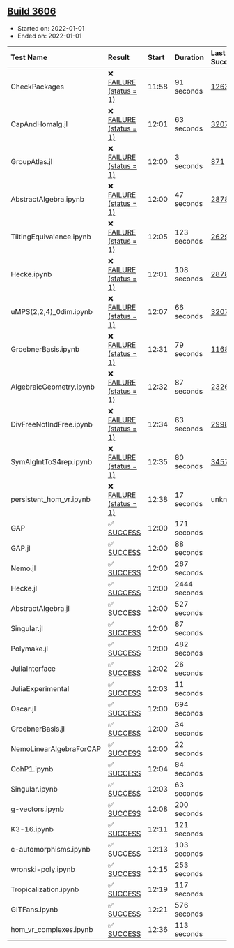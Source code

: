 ## [Build 3606](https://oscarci.mathematik.uni-kl.de/job/oscar-stable/3606/)

* Started on: 2022-01-01
* Ended on: 2022-01-01

| Test Name    | Result | Start | Duration | Last Success | First Failure |
|:-------------|:-------|:------|:---------|:-------------|:--------------|
| CheckPackages | ❌ [FAILURE (status = 1)](https://oscarci.mathematik.uni-kl.de/job/oscar-stable/3606/artifact/logs/build-3606/CheckPackages.log) | 11:58 | 91 seconds | [1263](https://oscarci.mathematik.uni-kl.de/job/oscar-stable/1263/) | [1264](https://oscarci.mathematik.uni-kl.de/job/oscar-stable/1264/) |
| CapAndHomalg.jl | ❌ [FAILURE (status = 1)](https://oscarci.mathematik.uni-kl.de/job/oscar-stable/3606/artifact/logs/build-3606/CapAndHomalg.jl.log) | 12:01 | 63 seconds | [3207](https://oscarci.mathematik.uni-kl.de/job/oscar-stable/3207/) | [3208](https://oscarci.mathematik.uni-kl.de/job/oscar-stable/3208/) |
| GroupAtlas.jl | ❌ [FAILURE (status = 1)](https://oscarci.mathematik.uni-kl.de/job/oscar-stable/3606/artifact/logs/build-3606/GroupAtlas.jl.log) | 12:00 | 3 seconds | [871](https://oscarci.mathematik.uni-kl.de/job/oscar-stable/871/) | [872](https://oscarci.mathematik.uni-kl.de/job/oscar-stable/872/) |
| AbstractAlgebra.ipynb | ❌ [FAILURE (status = 1)](https://oscarci.mathematik.uni-kl.de/job/oscar-stable/3606/artifact/logs/build-3606/AbstractAlgebra.ipynb.log) | 12:00 | 47 seconds | [2878](https://oscarci.mathematik.uni-kl.de/job/oscar-stable/2878/) | [2879](https://oscarci.mathematik.uni-kl.de/job/oscar-stable/2879/) |
| TiltingEquivalence.ipynb | ❌ [FAILURE (status = 1)](https://oscarci.mathematik.uni-kl.de/job/oscar-stable/3606/artifact/logs/build-3606/TiltingEquivalence.ipynb.log) | 12:05 | 123 seconds | [2629](https://oscarci.mathematik.uni-kl.de/job/oscar-stable/2629/) | [2630](https://oscarci.mathematik.uni-kl.de/job/oscar-stable/2630/) |
| Hecke.ipynb | ❌ [FAILURE (status = 1)](https://oscarci.mathematik.uni-kl.de/job/oscar-stable/3606/artifact/logs/build-3606/Hecke.ipynb.log) | 12:01 | 108 seconds | [2878](https://oscarci.mathematik.uni-kl.de/job/oscar-stable/2878/) | [2879](https://oscarci.mathematik.uni-kl.de/job/oscar-stable/2879/) |
| uMPS(2,2,4)_0dim.ipynb | ❌ [FAILURE (status = 1)](https://oscarci.mathematik.uni-kl.de/job/oscar-stable/3606/artifact/logs/build-3606/uMPS-2-2-4-_0dim.ipynb.log) | 12:07 | 66 seconds | [3207](https://oscarci.mathematik.uni-kl.de/job/oscar-stable/3207/) | [3208](https://oscarci.mathematik.uni-kl.de/job/oscar-stable/3208/) |
| GroebnerBasis.ipynb | ❌ [FAILURE (status = 1)](https://oscarci.mathematik.uni-kl.de/job/oscar-stable/3606/artifact/logs/build-3606/GroebnerBasis.ipynb.log) | 12:31 | 79 seconds | [1168](https://oscarci.mathematik.uni-kl.de/job/oscar-stable/1168/) | [1169](https://oscarci.mathematik.uni-kl.de/job/oscar-stable/1169/) |
| AlgebraicGeometry.ipynb | ❌ [FAILURE (status = 1)](https://oscarci.mathematik.uni-kl.de/job/oscar-stable/3606/artifact/logs/build-3606/AlgebraicGeometry.ipynb.log) | 12:32 | 87 seconds | [2326](https://oscarci.mathematik.uni-kl.de/job/oscar-stable/2326/) | [2327](https://oscarci.mathematik.uni-kl.de/job/oscar-stable/2327/) |
| DivFreeNotIndFree.ipynb | ❌ [FAILURE (status = 1)](https://oscarci.mathematik.uni-kl.de/job/oscar-stable/3606/artifact/logs/build-3606/DivFreeNotIndFree.ipynb.log) | 12:34 | 63 seconds | [2998](https://oscarci.mathematik.uni-kl.de/job/oscar-stable/2998/) | [2999](https://oscarci.mathematik.uni-kl.de/job/oscar-stable/2999/) |
| SymAlgIntToS4rep.ipynb | ❌ [FAILURE (status = 1)](https://oscarci.mathematik.uni-kl.de/job/oscar-stable/3606/artifact/logs/build-3606/SymAlgIntToS4rep.ipynb.log) | 12:35 | 80 seconds | [3457](https://oscarci.mathematik.uni-kl.de/job/oscar-stable/3457/) | [3458](https://oscarci.mathematik.uni-kl.de/job/oscar-stable/3458/) |
| persistent_hom_vr.ipynb | ❌ [FAILURE (status = 1)](https://oscarci.mathematik.uni-kl.de/job/oscar-stable/3606/artifact/logs/build-3606/persistent_hom_vr.ipynb.log) | 12:38 | 17 seconds | unknown | unknown |
| GAP | ✅ [SUCCESS](https://oscarci.mathematik.uni-kl.de/job/oscar-stable/3606/artifact/logs/build-3606/GAP.log) | 12:00 | 171 seconds |  |  |
| GAP.jl | ✅ [SUCCESS](https://oscarci.mathematik.uni-kl.de/job/oscar-stable/3606/artifact/logs/build-3606/GAP.jl.log) | 12:00 | 88 seconds |  |  |
| Nemo.jl | ✅ [SUCCESS](https://oscarci.mathematik.uni-kl.de/job/oscar-stable/3606/artifact/logs/build-3606/Nemo.jl.log) | 12:00 | 267 seconds |  |  |
| Hecke.jl | ✅ [SUCCESS](https://oscarci.mathematik.uni-kl.de/job/oscar-stable/3606/artifact/logs/build-3606/Hecke.jl.log) | 12:00 | 2444 seconds |  |  |
| AbstractAlgebra.jl | ✅ [SUCCESS](https://oscarci.mathematik.uni-kl.de/job/oscar-stable/3606/artifact/logs/build-3606/AbstractAlgebra.jl.log) | 12:00 | 527 seconds |  |  |
| Singular.jl | ✅ [SUCCESS](https://oscarci.mathematik.uni-kl.de/job/oscar-stable/3606/artifact/logs/build-3606/Singular.jl.log) | 12:00 | 87 seconds |  |  |
| Polymake.jl | ✅ [SUCCESS](https://oscarci.mathematik.uni-kl.de/job/oscar-stable/3606/artifact/logs/build-3606/Polymake.jl.log) | 12:00 | 482 seconds |  |  |
| JuliaInterface | ✅ [SUCCESS](https://oscarci.mathematik.uni-kl.de/job/oscar-stable/3606/artifact/logs/build-3606/JuliaInterface.log) | 12:02 | 26 seconds |  |  |
| JuliaExperimental | ✅ [SUCCESS](https://oscarci.mathematik.uni-kl.de/job/oscar-stable/3606/artifact/logs/build-3606/JuliaExperimental.log) | 12:03 | 11 seconds |  |  |
| Oscar.jl | ✅ [SUCCESS](https://oscarci.mathematik.uni-kl.de/job/oscar-stable/3606/artifact/logs/build-3606/Oscar.jl.log) | 12:00 | 694 seconds |  |  |
| GroebnerBasis.jl | ✅ [SUCCESS](https://oscarci.mathematik.uni-kl.de/job/oscar-stable/3606/artifact/logs/build-3606/GroebnerBasis.jl.log) | 12:00 | 34 seconds |  |  |
| NemoLinearAlgebraForCAP | ✅ [SUCCESS](https://oscarci.mathematik.uni-kl.de/job/oscar-stable/3606/artifact/logs/build-3606/NemoLinearAlgebraForCAP.log) | 12:00 | 22 seconds |  |  |
| CohP1.ipynb | ✅ [SUCCESS](https://oscarci.mathematik.uni-kl.de/job/oscar-stable/3606/artifact/logs/build-3606/CohP1.ipynb.log) | 12:04 | 84 seconds |  |  |
| Singular.ipynb | ✅ [SUCCESS](https://oscarci.mathematik.uni-kl.de/job/oscar-stable/3606/artifact/logs/build-3606/Singular.ipynb.log) | 12:03 | 63 seconds |  |  |
| g-vectors.ipynb | ✅ [SUCCESS](https://oscarci.mathematik.uni-kl.de/job/oscar-stable/3606/artifact/logs/build-3606/g-vectors.ipynb.log) | 12:08 | 200 seconds |  |  |
| K3-16.ipynb | ✅ [SUCCESS](https://oscarci.mathematik.uni-kl.de/job/oscar-stable/3606/artifact/logs/build-3606/K3-16.ipynb.log) | 12:11 | 121 seconds |  |  |
| c-automorphisms.ipynb | ✅ [SUCCESS](https://oscarci.mathematik.uni-kl.de/job/oscar-stable/3606/artifact/logs/build-3606/c-automorphisms.ipynb.log) | 12:13 | 103 seconds |  |  |
| wronski-poly.ipynb | ✅ [SUCCESS](https://oscarci.mathematik.uni-kl.de/job/oscar-stable/3606/artifact/logs/build-3606/wronski-poly.ipynb.log) | 12:15 | 253 seconds |  |  |
| Tropicalization.ipynb | ✅ [SUCCESS](https://oscarci.mathematik.uni-kl.de/job/oscar-stable/3606/artifact/logs/build-3606/Tropicalization.ipynb.log) | 12:19 | 117 seconds |  |  |
| GITFans.ipynb | ✅ [SUCCESS](https://oscarci.mathematik.uni-kl.de/job/oscar-stable/3606/artifact/logs/build-3606/GITFans.ipynb.log) | 12:21 | 576 seconds |  |  |
| hom_vr_complexes.ipynb | ✅ [SUCCESS](https://oscarci.mathematik.uni-kl.de/job/oscar-stable/3606/artifact/logs/build-3606/hom_vr_complexes.ipynb.log) | 12:36 | 113 seconds |  |  |
